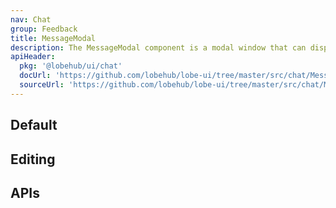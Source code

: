 ```yaml
---
nav: Chat
group: Feedback
title: MessageModal
description: The MessageModal component is a modal window that can display either a message in Markdown format or a message input field for editing the message.
apiHeader:
  pkg: '@lobehub/ui/chat'
  docUrl: 'https://github.com/lobehub/lobe-ui/tree/master/src/chat/MessageModal/index.md'
  sourceUrl: 'https://github.com/lobehub/lobe-ui/tree/master/src/chat/MessageModal/index.tsx'
---
```


## Default

<code src="./demos/index.tsx" center></code>

## Editing

<code src="./demos/edit.tsx" ></code>

## APIs
